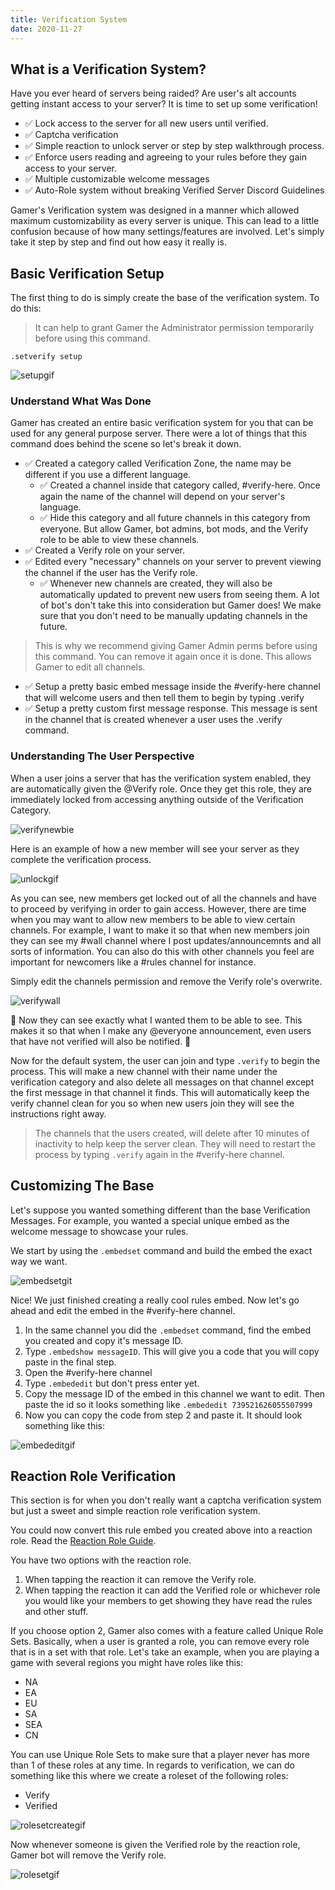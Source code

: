```yaml
---
title: Verification System
date: 2020-11-27
---
```


## What is a Verification System?

Have you ever heard of servers being raided? Are user's alt accounts getting instant access to your server? It is time to set up some verification!

- ✅ Lock access to the server for all new users until verified.
- ✅ Captcha verification
- ✅ Simple reaction to unlock server or step by step walkthrough process.
- ✅ Enforce users reading and agreeing to your rules before they gain access to your server.
- ✅ Multiple customizable welcome messages
- ✅ Auto-Role system without breaking Verified Server Discord Guidelines

Gamer's Verification system was designed in a manner which allowed maximum customizability as every server is unique. This can lead to a little confusion because of how many settings/features are involved. Let's simply take it step by step and find out how easy it really is.

## Basic Verification Setup

The first thing to do is simply create the base of the verification system. To do this:

> It can help to grant Gamer the Administrator permission temporarily before using this command.

`.setverify setup`

![setupgif](https://i.imgur.com/Z1AXHTr.gif
)

### Understand What Was Done

Gamer has created an entire basic verification system for you that can be used for any general purpose server. There were a lot of things that this command does behind the scene so let's break it down.

- ✅ Created a category called Verification Zone, the name may be different if you use a different language.
  - ✅ Created a channel inside that category called, #verify-here. Once again the name of the channel will depend on your server's language.
  - ✅ Hide this category and all future channels in this category from everyone. But allow Gamer, bot admins, bot mods, and the Verify role to be able to view these channels.
- ✅ Created a Verify role on your server.
- ✅ Edited every "necessary" channels on your server to prevent viewing the channel if the user has the Verify role.
  - ✅ Whenever new channels are created, they will also be automatically updated to prevent new users from seeing them. A lot of bot's don't take this into consideration but Gamer does! We make sure that you don't need to be manually updating channels in the future.

> This is why we recommend giving Gamer Admin perms before using this command. You can remove it again once it is done. This allows Gamer to edit all channels.

- ✅ Setup a pretty basic embed message inside the #verify-here channel that will welcome users and then tell them to begin by typing .verify
- ✅ Setup a pretty custom first message response. This message is sent in the channel that is created whenever a user uses the .verify command.

### Understanding The User Perspective

When a user joins a server that has the verification system enabled, they are automatically given the @Verify role. Once they get this role, they are immediately locked from accessing anything outside of the Verification Category.

![verifynewbie](https://imgur.com/a/cXis9y6)

Here is an example of how a new member will see your server as they complete the verification process.

![unlockgif](https://i.imgur.com/Z1AXHTr.gif)

As you can see, new members get locked out of all the channels and have to proceed by verifying in order to gain access. However, there are time when you may want to allow new members to be able to view certain channels. For example, I want to make it so that when new members join they can see my #wall channel where I post updates/announcemnts and all sorts of information. You can also do this with other channels you feel are important for newcomers like a #rules channel for instance.

Simply edit the channels permission and remove the Verify role's overwrite.

![verifywall](https://imgur.com/a/7087TfJ)

🎉 Now they can see exactly what I wanted them to be able to see. This makes it so that when I make any @everyone announcement, even users that have not verified will also be notified. 💪

Now for the default system, the user can join and type `.verify` to begin the process. This will make a new channel with their name under the verification category and also delete all messages on that channel except the first message in that channel it finds. This will automatically keep the verify channel clean for you so when new users join they will see the instructions right away.

> The channels that the users created, will delete after 10 minutes of inactivity to help keep the server clean. They will need to restart the process by typing `.verify` again in the #verify-here channel.

## Customizing The Base

Let's suppose you wanted something different than the base Verification Messages. For example, you wanted a special unique embed as the welcome message to showcase your rules.

We start by using the `.embedset` command and build the embed the exact way we want.

![embedsetgit](https://i.imgur.com/pGbeNXd.gif)

Nice! We just finished creating a really cool rules embed. Now let's go ahead and edit the embed in the #verify-here channel.

1. In the same channel you did the `.embedset` command, find the embed you created and copy it's message ID.
2. Type `.embedshow messageID`. This will give you a code that you will copy paste in the final step.
3. Open the #verify-here channel
4. Type `.embededit` but don't press enter yet.
5. Copy the message ID of the embed in this channel we want to edit. Then paste the id so it looks something like `.embededit 739521626055507999`
6. Now you can copy the code from step 2 and paste it. It should look something like this:

![embededitgif](https://i.imgur.com/hf3IV5n.gif)

## Reaction Role Verification

This section is for when you don't really want a captcha verification system but just a sweet and simple reaction role verification system.

You could now convert this rule embed you created above into a reaction role. Read the [Reaction Role Guide](https://gamer.netlify.com/reaction-roles-feature).

You have two options with the reaction role.

1. When tapping the reaction it can remove the Verify role.
2. When tapping the reaction it can add the Verified role or whichever role you would like your members to get showing they have read the rules and other stuff.

If you choose option 2, Gamer also comes with a feature called Unique Role Sets. Basically, when a user is granted a role, you can remove every role that is in a set with that role. Let's take an example, when you are playing a game with several regions you might have roles like this:

- NA
- EA
- EU
- SA
- SEA
- CN

You can use Unique Role Sets to make sure that a player never has more than 1 of these roles at any time. In regards to verification, we can do something like this where we create a roleset of the following roles:

- Verify
- Verified

![rolesetcreategif](https://i.imgur.com/8E4PzVc.gif)

Now whenever someone is given the Verified role by the reaction role, Gamer bot will remove the Verify role.

![rolesetgif](https://i.imgur.com/dYn4Gjm.gif)